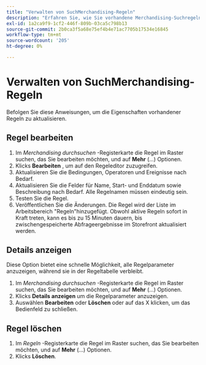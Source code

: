 ```yaml
---
title: "Verwalten von SuchMerchandising-Regeln"
description: "Erfahren Sie, wie Sie vorhandene Merchandising-Suchregeln verwalten."
exl-id: 1a2ca9f9-1cf2-446f-809b-03ca5c798b13
source-git-commit: 2b0ca3f5a68e75ef4b4e71ac7705b17534e16845
workflow-type: tm+mt
source-wordcount: '205'
ht-degree: 0%

---
```


# Verwalten von SuchMerchandising-Regeln

Befolgen Sie diese Anweisungen, um die Eigenschaften vorhandener Regeln zu aktualisieren.

## Regel bearbeiten

1. Im *Merchandising durchsuchen* -Registerkarte die Regel im Raster suchen, das Sie bearbeiten möchten, und auf **Mehr** (...) Optionen.
1. Klicks **Bearbeiten** , um auf den Regeleditor zuzugreifen.
1. Aktualisieren Sie die Bedingungen, Operatoren und Ereignisse nach Bedarf.
1. Aktualisieren Sie die Felder für Name, Start- und Enddatum sowie Beschreibung nach Bedarf. Alle Regelnamen müssen eindeutig sein.
1. Testen Sie die Regel.
1. Veröffentlichen Sie die Änderungen.
Die Regel wird der Liste im Arbeitsbereich &quot;Regeln&quot;hinzugefügt. Obwohl aktive Regeln sofort in Kraft treten, kann es bis zu 15 Minuten dauern, bis zwischengespeicherte Abfrageergebnisse im Storefront aktualisiert werden.

## Details anzeigen

Diese Option bietet eine schnelle Möglichkeit, alle Regelparameter anzuzeigen, während sie in der Regeltabelle verbleibt.

1. Im *Merchandising durchsuchen* -Registerkarte die Regel im Raster suchen, das Sie bearbeiten möchten, und auf **Mehr** (...) Optionen.
1. Klicks **Details anzeigen** um die Regelparameter anzuzeigen.
1. Auswählen **Bearbeiten** oder **Löschen** oder auf das X klicken, um das Bedienfeld zu schließen.

## Regel löschen

1. Im *Regeln* -Registerkarte die Regel im Raster suchen, das Sie bearbeiten möchten, und auf **Mehr** (...) Optionen.
1. Klicks **Löschen**.
